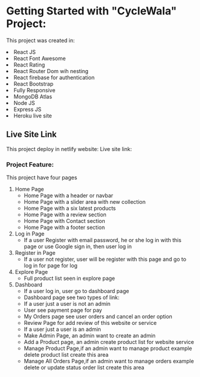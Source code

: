 # Getting Started with "CycleWala" Project:

This project was created in:
<li>React JS </li>
<li>React Font Awesome</li>
<li>React Rating</li>
<li>React Router Dom wih nesting</li>
<li>React firebase for authentication</li>
<li>React Bootstrap</li>
<li>Fully Responsive</li>
<li>MongoDB Atlas</li>
<li>Node JS</li>
<li>Express JS</li>
<li>Heroku live site</li>

## Live Site Link

This project deploy in netlify website: Live site link: 

### Project Feature:

This project have four pages
    <ol>
        <li> Home Page
            <ul>
                <li>Home Page with a header or navbar</li>
                <li>Home Page with a slider area with new collection</li>
                <li>Home Page with a six latest products</li>
                <li>Home Page with a review section</li>
                <li>Home Page with Contact section</li>
                <li>Home Page with a footer section</li>
            </ul>
        </li>
        <li> Log in Page
            <ul>
                <li>If a user Register with email password, he or she log in with this page or use Google sign in, then user log in  </li>
            </ul>
        </li>
        <li> Register in Page
            <ul>
                <li>If a user not register, user will be register with this page and go to log in for page for log  </li>
            </ul>
        </li>
        <li> Explore Page
            <ul>
                <li>Full product list seen in explore page</li>
            </ul>
        </li>
        <li> Dashboard 
            <ul>
                <li>If a user log in, user go to dashboard page </li>
                <li>Dashboard page see two types of link: </li>
                <li>If a user just a user is not an admin </li>
                <li>User see payment page for pay </li>
                <li>My Orders page see user orders and cancel an order option </li>
                <li>Review Page for add review of this website or service </li>
                <li>If a user just a user is an admin </li>
                <li>Make Admin Page, an admin want to create an admin </li>
                <li>Add a Product page, an admin create product list for website service </li>
                <li>Manage Product Page,if an admin want to manage product example delete product list create this area </li>
                <li>Manage All Orders Page,if an admin want to manage orders example delete or update status order list create this area </li>
            </ul>
        </li>
    </ol> 

                
